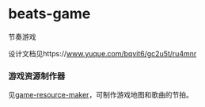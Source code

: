 # beats-game
节奏游戏

设计文档见https://www.yuque.com/bqvit6/gc2u5t/ru4mnr  

### 游戏资源制作器
见[game-resource-maker](https://github.com/dawufenfen/beat-game-resource-maker)，可制作游戏地图和歌曲的节拍。


